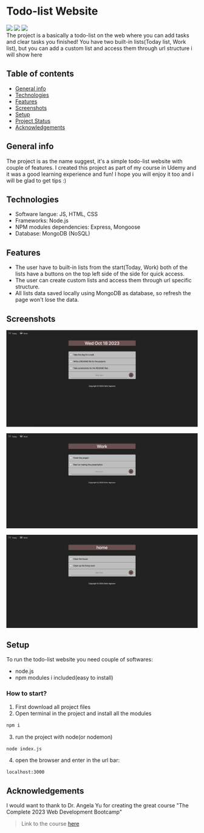 # Todo-list Website
<image src="https://img.shields.io/badge/logo-javascript-blue?logo=javascript"/> <image src="https://img.shields.io/badge/logo-html-blue?logo=html"/> <image src="https://img.shields.io/badge/logo-css-blue?logo=css" /> <br>
The project is a basically a todo-list on the web where you can add tasks and clear tasks you finished!
You have two built-in lists(Today list, Work list), but you can add a custom list and access them through url structure i will show here

## Table of contents
* [General info](#general-info)
* [Technologies](#technologies)
* [Features](#features)
* [Screenshots](#screenshots)
* [Setup](#setup)
* [Project Status](#project-status)
* [Acknowledgements](#acknowledgements)

## General info
The project is as the name suggest, it's a simple todo-list website with couple of features.
I created this project as part of my course in Udemy and it was a good learning experience and fun!
I hope you will enjoy it too and i will be glad to get tips :)


## Technologies
- Software langue: JS, HTML, CSS
- Frameworks: Node.js
- NPM modules dependencies: Express, Mongoose
- Database: MongoDB (NoSQL)

## Features
- The user have to built-in lists from the start(Today, Work)
both of the lists have a buttons on the top left side of the side for quick access.
- The user can create custom lists and access them through url specific structure.
- All lists data saved locally using MongoDB as database, so refresh the page won't lose the data.

## Screenshots
![Today-list-image](./public/assets/Today-list-image.jpg)

![Work-list-image](./public/assets/Work-list-image.jpg)

![Custom-list-image](./public/assets/Custom-list-image.jpg)

## Setup
To run the todo-list website you need couple of softwares:
- node.js
- npm modules i included(easy to install)

### How to start?
1. First download all project files
2. Open terminal in the project and install all the modules

```bash
npm i
```

3. run the project with node(or nodemon)

```bash
node index.js
```
4. open the browser and enter in the url bar:
```text
localhost:3000
```

## Acknowledgements
I would want to thank to Dr. Angela Yu for creating the great course "The Complete 2023 Web Development Bootcamp"
> Link to the course [here](https://www.udemy.com/course/the-complete-web-development-bootcamp/?kw=The+Complete+2023+Web+Development+Bootcamp&src=sac)